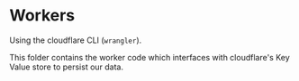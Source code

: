# Workers

Using the cloudflare CLI (`wrangler`).

This folder contains the worker code which interfaces with cloudflare's Key
Value store to persist our data.
